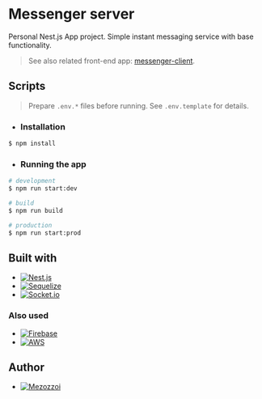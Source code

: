 # Messenger server

Personal Nest.js App project. Simple instant messaging service with base functionality.

> See also related front-end app: [messenger-client](https://github.com/Mezozzoi/messenger-client).

## Scripts

> Prepare `.env.*` files before running. See `.env.template` for details.

- ### Installation
```bash
$ npm install
```

- ### Running the app
```bash
# development
$ npm run start:dev

# build
$ npm run build

# production
$ npm run start:prod
```

## Built with

- [![Nest.js][Nest.js]][Nest.js-url]
- [![Sequelize][Sequelize]][Sequelize-url]
- [![Socket.io][Socket.io]][Socket.io-url]

### Also used

- [![Firebase][Firebase]][Firebase-url]
- [![AWS][AWS]][AWS-url]

## Author
- [![Mezozzoi][Author]][Author-url]

[Author]: https://img.shields.io/badge/Mezozzoi-white?style=social&logo=github&logoColor=black
[Author-url]: http://github.com/Mezozzoi
[Nest.js]: https://img.shields.io/badge/nestjs-%23E0234E.svg?style=for-the-badge&logo=nestjs&logoColor=white
[Nest.js-url]: https://nestjs.com/
[Sequelize]: https://img.shields.io/badge/Sequelize-52B0E7?style=for-the-badge&logo=Sequelize&logoColor=white
[Sequelize-url]: https://sequelize.org/
[Socket.io]: https://img.shields.io/badge/Socket.io-black?style=for-the-badge&logo=socket.io&badgeColor=010101
[Socket.io-url]: https://socket.io/
[Firebase]: https://img.shields.io/badge/firebase-%23039BE5.svg?style=for-the-badge&logo=firebase
[Firebase-url]: https://firebase.google.com/
[AWS]: https://img.shields.io/badge/AWS-%23FF9900.svg?style=for-the-badge&logo=amazon-aws&logoColor=white
[AWS-url]: https://aws.amazon.com/